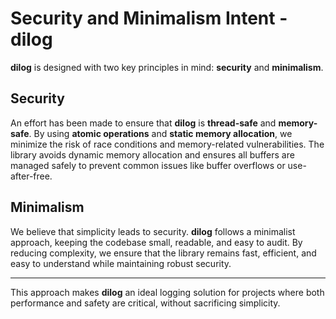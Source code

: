 # **Security and Minimalism Intent** - dilog

**dilog** is designed with two key principles in mind: **security** and **minimalism**.

## Security

An effort has been made to ensure that **dilog** is **thread-safe** and **memory-safe**. By using **atomic operations** and **static memory allocation**, we minimize the risk of race conditions and memory-related vulnerabilities. The library avoids dynamic memory allocation and ensures all buffers are managed safely to prevent common issues like buffer overflows or use-after-free.

## Minimalism

We believe that simplicity leads to security. **dilog** follows a minimalist approach, keeping the codebase small, readable, and easy to audit. By reducing complexity, we ensure that the library remains fast, efficient, and easy to understand while maintaining robust security.

---

This approach makes **dilog** an ideal logging solution for projects where both performance and safety are critical, without sacrificing simplicity.
